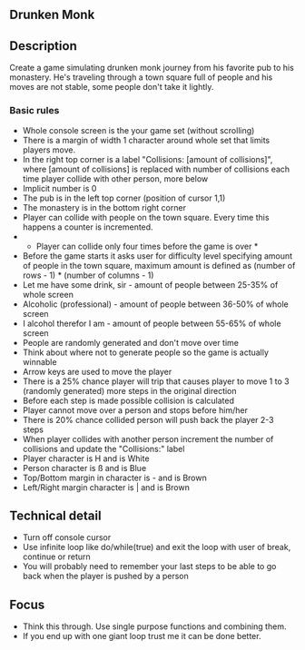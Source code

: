 ## Drunken Monk

## Description

Create a game simulating drunken monk journey from his favorite pub to his monastery. He's traveling through a town square full of people and his moves are not stable, some people don't take it lightly.

### Basic rules

- Whole console screen is the your game set (without scrolling)
- There is a margin of width 1 character around whole set that limits players move.
- In the right top corner is a label "Collisions: [amount of collisions]", where [amount of collisions] is replaced with number of collisions each time player collide with other person, more below
 - Implicit number is 0
- The pub is in the left top corner (position of cursor 1,1)
- The monastery is in the bottom right corner
- Player can collide with people on the town square. Every time this happens a counter is incremented.
 - * Player can collide only four times before the game is over *
- Before the game starts it asks user for difficulty level specifying amount of people in the town square, maximum amount is defined as (number of rows - 1) * (number of columns - 1)
 - Let me have some drink, sir - amount of people between 25-35% of whole screen
 - Alcoholic (professional) - amount of people between 36-50% of whole screen
 - I alcohol therefor I am - amount of people between 55-65% of whole screen
- People are randomly generated and don't move over time
 - Think about where not to generate people so the game is actually winnable
- Arrow keys are used to move the player
- There is a 25% chance player will trip that causes player to move 1 to 3 (randomly generated) more steps in the original direction
- Before each step is made possible collision is calculated
 - Player cannot move over a person and stops before him/her
 - There is 20% chance collided person will push back the player 2-3 steps
 - When player collides with another person increment the number of collisions and update the "Collisions:" label
- Player character is H and is White
- Person character is ß and is Blue
- Top/Bottom margin in character is - and is Brown
- Left/Right margin character is | and is Brown

## Technical detail
- Turn off console cursor
- Use infinite loop like do/while(true) and exit the loop with user of break, continue or return
- You will probably need to remember your last steps to be able to go back when the player is pushed by a person

## Focus
- Think this through. Use single purpose functions and combining them.
- If you end up with one giant loop trust me it can be done better.
